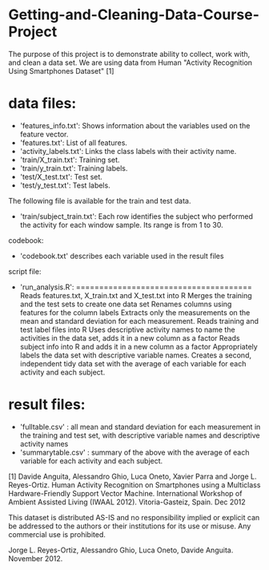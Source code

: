 # Getting-and-Cleaning-Data-Course-Project
The purpose of this project is to demonstrate ability to collect, work with, and clean a data set.
We are using data from Human "Activity Recognition Using Smartphones Dataset" [1]

data files:
======================================

- 'features_info.txt': Shows information about the variables used on the feature vector.
- 'features.txt': List of all features.
- 'activity_labels.txt': Links the class labels with their activity name.
- 'train/X_train.txt': Training set.
- 'train/y_train.txt': Training labels.
- 'test/X_test.txt': Test set.
- 'test/y_test.txt': Test labels.

The following file is available for the train and test data. 
- 'train/subject_train.txt': Each row identifies the subject who performed the activity for each window sample. Its range is from 1 to 30. 

codebook:
- 'codebook.txt' describes each variable used in the result files

script file:
- 'run_analysis.R': 
======================================
    Reads features.txt, X_train.txt and X_test.txt into R
    Merges the training and the test sets to create one data set
    Renames columns using features for the column labels
    Extracts only the measurements on the mean and standard deviation for each measurement.
    Reads training and test label files into R
    Uses descriptive activity names to name the activities in the data set, adds it in a new column as a factor
    Reads subject info into R and adds it in a new column as a factor
    Appropriately labels the data set with descriptive variable names.
    Creates a second, independent tidy data set with the average of each variable for each activity and each subject.
    
result files:
======================================
- 'fulltable.csv' : all mean and standard deviation for each measurement in the training and test set, with descriptive variable names and descriptive activity names
- 'summarytable.csv' : summary of the above with the average of each variable for each activity and each subject.

[1] Davide Anguita, Alessandro Ghio, Luca Oneto, Xavier Parra and Jorge L. Reyes-Ortiz. Human Activity Recognition on Smartphones using a Multiclass Hardware-Friendly Support Vector Machine. International Workshop of Ambient Assisted Living (IWAAL 2012). Vitoria-Gasteiz, Spain. Dec 2012

This dataset is distributed AS-IS and no responsibility implied or explicit can be addressed to the authors or their institutions for its use or misuse. Any commercial use is prohibited.

Jorge L. Reyes-Ortiz, Alessandro Ghio, Luca Oneto, Davide Anguita. November 2012.


